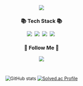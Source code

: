 <p align='center'>
    <img src="https://capsule-render.vercel.app/api?type=waving&color=auto&height=300&section=header&text=quddaz%20BackEnd&fontSize=90&animation=fadeIn&fontAlignY=38&desc=꿈을%20향해%20나아가는%20학생입니다!&descAlignY=55&descAlign=80"/>
</p>
</p>
<h3 align="center">📚 Tech Stack 📚</h3>
<p align="center">
  <img src="https://img.shields.io/badge/Java-007396?style=flat-square&logo=Java&logoColor=white"/></a>&nbsp
  <img src="https://img.shields.io/badge/Spring-6DB33F?style=flat-square&logo=Spring&logoColor=white"/></a>&nbsp
  <img src="https://img.shields.io/badge/SpringBoot-6DB33F?style=flat-square&logo=SpringBoot&logoColor=white"/></a>&nbsp 
  <img src="https://img.shields.io/badge/Mysql-E6B91E?style=flat-square&logo=MySql&logoColor=white"/></a>&nbsp 
</p>
<h3 align="center">📝 Follow Me 📝</h3>
<p align="center">
    <a href="https://quddnd.tistory.com/" target="_blank"><img src="https://img.shields.io/badge/Tistory-FFCD00?style=flat&logo=Kakao&logoColor=white"/></a></p>
<br>

<p align="center">
    <img src="https://github-readme-stats.vercel.app/api?username=quddaz&show_icons=true&theme=radical" alt="GitHub stats">
    <a href="https://solved.ac/quddnd/">
        <img src="http://mazassumnida.wtf/api/v2/generate_badge?boj=quddnd" alt="Solved.ac Profile">
    </a>
</p>





